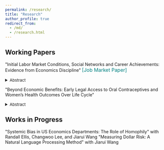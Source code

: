 ```yaml
---
permalink: /research/
title: "Research"
author_profile: true
redirect_from: 
  - /md/
  - /research.html
---
```


## Working Papers 
"Initial Labor Market Conditions, Social Networks and Career Achievements: Evidence from Economics Discipline" <a href="https://github.com/Liqiang-Liu/Liqiang-Liu.github.io/blob/main/files/jmp.pdf" style="text-decoration:none;"><span style="color:teal"><font size="3">[Job Market Paper]</font></span></a>
  <details>
  <summary><font size="2">Abstract</font></summary>
  <font size="2">This paper studies the impacts of initial labor market conditions on young economists' early-career co-authorship networks and academic achievements. The identification leverages the plausibly exogenous variation in labor market conditions at initial entry instrumented by the unemployment rates of the predicted year of graduation. Using our three novel datasets (PhD Candidate, Top5 Co-authorship Network, and NBER Affiliated Scholar), we find that economists graduating during periods of elevated unemployment rates demonstrate expanded social networks and increased research output; however, the impact on research output diminishes after the fifth year following graduation. Furthermore, our findings suggest that recession economists who are male and non-US citizens encounter reduced probabilities of securing tenure positions at prestigious academic institutions. Additionally, our analysis of heterogeneity suggests that the effects of adverse initial labor market conditions are primarily driven by economists who are white, male, non-US citizens, and graduating from tier 1 schools. We also explore the mechanisms underlying the effect of initial labor market conditions. The findings suggest that the increased extrinsic motivation may enhance social networks and research output during the initial four years, the anticipated attainment of tenure and the pursuit of post-doctoral positions may partially explain the reversal of impact in later years, and non-research factors may explain the diminished likelihood of achieving tenure at prestigious academic institutions.</font>
  </details>


"Beyond Economic Benefits: Early Legal Access to Oral Contraceptives and Women’s Health Outcomes Over Life Cycle"
  <details>
  <summary><font size="2">Abstract</font></summary>
  <font size="2">This paper investigates the effects of early legal access to oral contraceptives on women’s life-cycle health outcomes (e.g., mortality and self-reported disability) using the plausible quasi-experimental design introduced by Goldin and Katz (2002). The identification leverages the cross-state and cross-cohort variation in state consent laws. Utilizing the difference-in-differences approach, our results suggest that early access to the pill reduces women's mortality rates during their 30s and 40s, and the improvement in health is primarily driven by the decline in mortality rate caused by cancer, diabetes, heart disease, and cerebrovascular disease. Also, we find that women who would have had early access to the pill are, on average, more likely to have self-reported physical disability during their late 50s and 60s. Additionally, our analysis reveals that non-white women experience greater benefits from early pill access. Our mechanism analysis identifies four potential channels: early access to the pill (1) rises in college completion, (2) increases (decreases) in oral contraceptive-related mortality, (3) increases (decreases) in health behavior measures, and (4) enhances life expectancy.</font>
  </details>

## Works in Progress
"Systemic Bias in US Economics Departments: The Role of Homophily" with Randall Ellis, Changwoo Lee, and Jiarui Wang
"Measuring Dollar Risk: A Natural Language Processing Method" with Jiarui Wang


